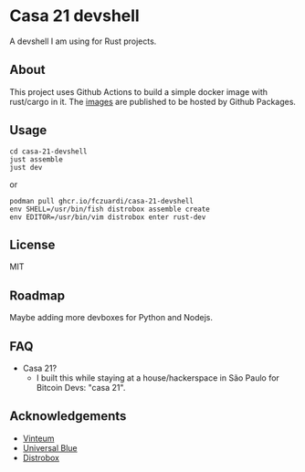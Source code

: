 # Casa 21 devshell

A devshell I am using for Rust projects.

## About

This project uses Github Actions to build a simple docker image with rust/cargo in it.
The [images][oci-package] are published to be hosted by Github Packages.

## Usage

```
cd casa-21-devshell
just assemble
just dev
```

or

```
podman pull ghcr.io/fczuardi/casa-21-devshell
env SHELL=/usr/bin/fish distrobox assemble create
env EDITOR=/usr/bin/vim distrobox enter rust-dev
```

## License

MIT

## Roadmap

Maybe adding more devboxes for Python and Nodejs.

## FAQ

- Casa 21?
  - I built this while staying at a house/hackerspace in São Paulo for Bitcoin Devs: "casa 21".

## Acknowledgements

- [Vinteum][vinteum]
- [Universal Blue][ublue]
- [Distrobox][distrobox]

[oci-package]: https://github.com/fczuardi/casa-21-devshell/pkgs/container/casa-21-devshell
[ublue]: https://github.com/ublue-os
[distrobox]: https://github.com/89luca89/distrobox
[vinteum]: https://vinteum.org/

